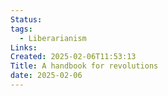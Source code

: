 ```yaml
---
Status: 
tags:
  - Liberarianism
Links: 
Created: 2025-02-06T11:53:13
Title: A handbook for revolutions
date: 2025-02-06
---
```


